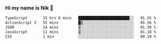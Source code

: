 ### Hi my name is Nik 👋

<!--
**NikDoe/NikDoe** is a ✨ _special_ ✨ repository because its `README.md` (this file) appears on your GitHub profile.

Here are some ideas to get you started:

- 🔭 I’m currently working on ...
- 🌱 I’m currently learning ...
- 👯 I’m looking to collaborate on ...
- 🤔 I’m looking for help with ...
- 💬 Ask me about ...
- 📫 How to reach me: ...
- 😄 Pronouns: ...
- ⚡ Fun fact: ...
-->

<!--START_SECTION:waka-->

```txt
TypeScript       15 hrs 6 mins   ███████████████████████░░   91.55 %
ActionScript 3   55 mins         █▒░░░░░░░░░░░░░░░░░░░░░░░   05.56 %
JSON             14 mins         ▒░░░░░░░░░░░░░░░░░░░░░░░░   01.50 %
JavaScript       11 mins         ▒░░░░░░░░░░░░░░░░░░░░░░░░   01.18 %
CSS              1 min           ░░░░░░░░░░░░░░░░░░░░░░░░░   00.19 %
```

<!--END_SECTION:waka-->
